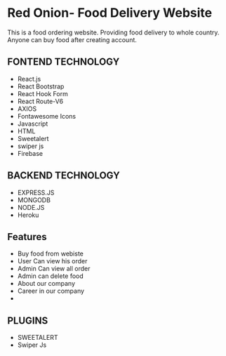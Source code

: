 # Red Onion- Food Delivery Website


This is a food ordering website. Providing food delivery to whole country. Anyone can buy food after creating account.
 
## FONTEND TECHNOLOGY
- React.js
- React Bootstrap
- React Hook Form
- React Route-V6
- AXIOS
- Fontawesome Icons
- Javascript
- HTML
- Sweetalert
- swiper js
- Firebase

## BACKEND TECHNOLOGY
- EXPRESS.JS
- MONGODB
- NODE.JS
- Heroku
## Features

- Buy food from webiste
- User Can view his order
- Admin Can view all order
- Admin can delete food
- About our company
- Career in our company
- 

## PLUGINS
- SWEETALERT
- Swiper Js

